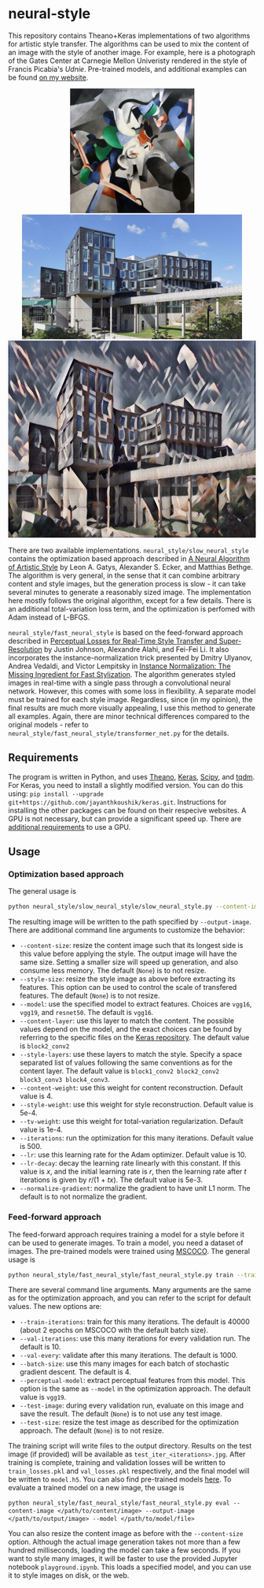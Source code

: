 # neural-style
This repository contains Theano+Keras implementations of two algorithms for artistic style transfer. The algorithms can be used to mix the content of an image with the style of another image. For example, here is a photograph of the Gates Center at Carnegie Mellon Univeristy rendered in the style of Francis Picabia's *Udnie*. Pre-trained models, and additional examples can be found [on my website](https://www.cs.cmu.edu/~jkoushik/neural_style).

<p align="center">
    <img src="images/udnie.jpg" height="253px">
    <img src="images/ghc.jpg" height="253px">
    <img src="images/ghc_udnie.jpg" height="400px">
</p>

There are two available implementations. `neural_style/slow_neural_style` contains the optimization based approach described in [A Neural Algorithm of Artistic Style](https://arxiv.org/abs/1508.06576) by Leon A. Gatys, Alexander S. Ecker, and Matthias Bethge. The algorithm is very general, in the sense that it can combine arbitrary content and style images, but the generation process is slow - it can take several minutes to generate a reasonably sized image. The implementation here mostly follows the original algorithm, except for a few details. There is an additional total-variation loss term, and the optimization is perfomed with Adam instead of L-BFGS.

`neural_style/fast_neural_style` is based on the feed-forward approach described in [Perceptual Losses for Real-Time Style Transfer and Super-Resolution](https://arxiv.org/abs/1603.08155) by Justin Johnson, Alexandre Alahi, and Fei-Fei Li. It also incorporates the instance-normalization trick presented by Dmitry Ulyanov, Andrea Vedaldi, and Victor Lempitsky in [Instance Normalization: The Missing Ingredient for Fast Stylization](https://arxiv.org/abs/1607.08022). The algorithm generates styled images in real-time with a single pass through a convolutional neural network. However, this comes with some loss in flexibility. A separate model must be trained for each style image. Regardless, since (in my opinion), the final results are much more visually appealing, I use this method to generate all examples. Again, there are minor technical differences compared to the original models - refer to `neural_style/fast_neural_style/transformer_net.py` for the details.

## Requirements
The program is written in Python, and uses [Theano](http://deeplearning.net/software/theano), [Keras](https://keras.io), [Scipy](https://www.scipy.org), and [tqdm](https://github.com/tqdm/tqdm). For Keras, you need to install a slightly modified version. You can do this using: `pip install --upgrade git+https://github.com/jayanthkoushik/keras.git`. Instructions for installing the other packages can be found on their respecive websites. A GPU is not necessary, but can provide a significant speed up. There are [additional requirements](http://deeplearning.net/software/theano/tutorial/using_gpu.html) to use a GPU.

## Usage
### Optimization based approach
The general usage is
```bash
python neural_style/slow_neural_style/slow_neural_style.py --content-image </path/to/content/image> --style-image </path/to/style/image> --output-image </path/to/output/image>
```
The resulting image will be written to the path specified by `--output-image`. There are additional command line arguments to customize the behavior:
* `--content-size`: resize the content image such that its longest side is this value before applying the style. The output image will have the same size. Setting a smaller size will speed up generation, and also consume less memory. The default (`None`) is to not resize.
* `--style-size`: resize the style image as above before extracting its features. This option can be used to control the scale of transfered features. The default (`None`) is to not resize.
* `--model`: use the specified model to extract features. Choices are `vgg16`, `vgg19`, and `resnet50`. The default is `vgg16`.
* `--content-layer`: use this layer to match the content. The possible values depend on the model, and the exact choices can be found by referring to the specific files on the [Keras repository](https://github.com/fchollet/keras/tree/master/keras/applications). The default value is `block2_conv2`
* `--style-layers`: use these layers to match the style. Specify a space separated list of values following the same conventions as for the content layer. The default value is `block1_conv2 block2_conv2 block3_conv3 block4_conv3`.
* `--content-weight`: use this weight for content reconstruction. Default value is 4.
* `--style-weight`: use this weight for style reconstruction. Default value is 5e-4.
* `--tv-weight`: use this weight for total-variation regularization. Default value is 1e-4.
* `--iterations`: run the optimization for this many iterations. Default value is 500.
* `--lr`: use this learning rate for the Adam optimizer. Default value is 10.
* `--lr-decay`: decay the learning rate linearly with this constant. If this value is *x*, and the initial learning rate is *r*, then the learning rate after *t* iterations is given by *r*/(1 + *tx*). The default value is 5e-3.
* `--normalize-gradient`: normalize the gradient to have unit L1 norm. The default is to not normalize the gradient.

### Feed-forward approach
The feed-forward approach requires training a model for a style before it can be used to generate images. To train a model, you need a dataset of images. The pre-trained models were trained using [MSCOCO](http://mscoco.org). The general usage is
```bash
python neural_style/fast_neural_style/fast_neural_style.py train --train-dir </path/to/training/images> --val-dir </path/to/validation/images> --style-image </path/to/style/image> --output-dir </path/to/output/directory>
```
There are several command line arguments. Many arguments are the same as for the optimization approach, and you can refer to the script for default values. The new options are:
* `--train-iterations`: train for this many iterations. The default is 40000 (about 2 epochs on MSCOCO with the default batch size).
* `--val-iterations`: use this many iterations for every validation run. The default is 10.
* `--val-every`: validate after this many iterations. The default is 1000.
* `--batch-size`: use this many images for each batch of stochastic gradient descent. The default is 4.
* `--perceptual-model`: extract perceptual features from this model. This option is the same as `--model` in the optimization approach. The default value is `vgg19`.
* `--test-image`: during every validation run, evaluate on this image and save the result. The default (`None`) is to not use any test image.
* `--test-size`: resize the test image as described for the optimization approach. The default (`None`) is to not resize.

The training script will write files to the output directory. Results on the test image (if provided) will be available as `test_iter_<iterations>.jpg`. After training is complete, training and validation losses will be written to `train_losses.pkl` and `val_losses.pkl` respectively, and the final model will be written to `model.h5`. You can also find pre-trained models [here](https://www.cs.cmu.edu/~jkoushik/neural_style). To evaluate a trained model on a new image, the usage is
```
python neural_style/fast_neural_style/fast_neural_style.py eval --content-image </path/to/content/image> --output-image </path/to/output/image> --model </path/to/model/file>
```
You can also resize the content image as before with the `--content-size` option. Although the actual image generation takes not more than a few hundred milliseconds, loading the model can take a few seconds. If you want to style many images, it will be faster to use the provided Jupyter notebook `playground.ipynb`. This loads a specified model, and you can use it to style images on disk, or the web.

